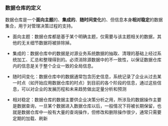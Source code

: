 ### 数据仓库的定义

数据仓库是一个**面向主题**的、**集成的**、**随时间变化**的、但信息本身**相对稳定**的数据集合，用于对管理决策过程的支持。

- 面向主题：数据仓库都是基于某个明确主题，仅需要与该主题相关的数据，其他的无关细节数据将被排除掉。

- 集成的：数据仓库中的数据是对源业务系统数据的抽取、清理的基础上经过系统加工、汇总和整理得到的。必须消除源数据中的不一致性，以保证数据仓库内的信息是关于整个企业一致的全局信息。

- 随时间变化：数据仓库中的数据通常包含历史信息，系统记录了企业从过去某一时点（如开始应用数据仓库的时点）到目前的各个阶段的信息，通过这些信息，可以对企业的发展历程和未来趋势做出定量分析和预测

- 相对稳定：数据仓库的数据主要供企业决策分析之用，所涉及的数据操作主要是数据查询，一旦某个数据进入数据仓库以后，一般情况下将被长期保留，也就是数据仓库中一般有大量的查询操作，但修改和删除操作很少，通常只需要定期的加载、刷新